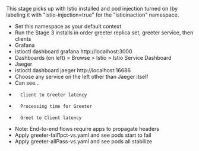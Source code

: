 This stage picks up with Istio installed and pod injection turned on (by labeling it with "istio-injection=true" for the "istioinaction" namespace.

* Set this namespace as your default context
* Run the Stage 3 installs in order greeter replica set, greeter service, then clients
* Grafana
*   istioctl dashboard grafana http://localhost:3000
*   Dashboards (on left) > Browse > Istio > Istio Service Dashboard
* Jaeger
*   istioctl dashboard jaeger http://localhost:16686
*   Choose any service on the left other than Jaeger itself
*   Can see...
*       Client to Greeter latency
*       Processing time for Greeter
*       Greet to Client latency
*   Note: End-to-end flows require apps to propagate headers
*   Apply greeter-fail1pct-vs.yaml and see pods start to fail
*   Apply greeter-allPass-vs.yaml and see pods all stabilize

